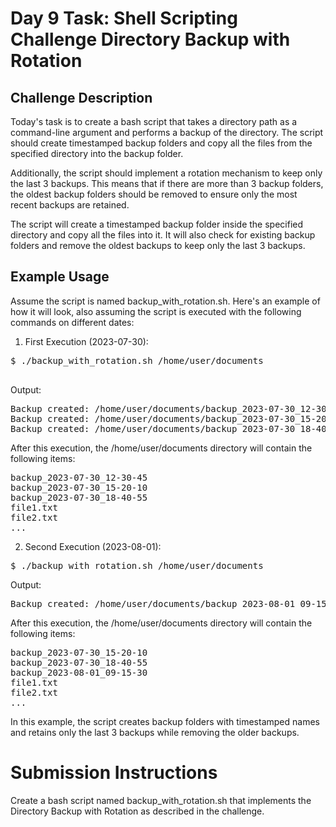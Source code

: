 # Day 9 Task: Shell Scripting Challenge Directory Backup with Rotation

## Challenge Description

Today's task is to create a bash script that takes a directory path as a command-line argument and performs a backup of the directory. The script should create timestamped backup folders and copy all the files from the specified directory into the backup folder.

Additionally, the script should implement a rotation mechanism to keep only the last 3 backups. This means that if there are more than 3 backup folders, the oldest backup folders should be removed to ensure only the most recent backups are retained.

<p>
The script will create a timestamped backup folder inside the specified directory and copy all the files into it. It will also check for existing backup folders and remove the oldest backups to keep only the last 3 backups.
</p>

## Example Usage
Assume the script is named backup_with_rotation.sh. Here's an example of how it will look, also assuming the script is executed with the following commands on different dates:

 1. First Execution (2023-07-30):
 <pre>
$ ./backup_with_rotation.sh /home/user/documents
 </pre>
Output:

<pre>
Backup created: /home/user/documents/backup_2023-07-30_12-30-45
Backup created: /home/user/documents/backup_2023-07-30_15-20-10
Backup created: /home/user/documents/backup_2023-07-30_18-40-55
</pre>

After this execution, the /home/user/documents directory will contain the following items:

<pre>
backup_2023-07-30_12-30-45
backup_2023-07-30_15-20-10
backup_2023-07-30_18-40-55
file1.txt
file2.txt
...
</pre>

2. Second Execution (2023-08-01):
<pre>
$ ./backup_with_rotation.sh /home/user/documents
</pre>

Output:
<pre>
Backup created: /home/user/documents/backup_2023-08-01_09-15-30
</pre>

After this execution, the /home/user/documents directory will contain the following items:
<pre>
backup_2023-07-30_15-20-10
backup_2023-07-30_18-40-55
backup_2023-08-01_09-15-30
file1.txt
file2.txt
...
</pre>

In this example, the script creates backup folders with timestamped names and retains only the last 3 backups while removing the older backups.

# Submission Instructions
Create a bash script named backup_with_rotation.sh that implements the Directory Backup with Rotation as described in the challenge.
